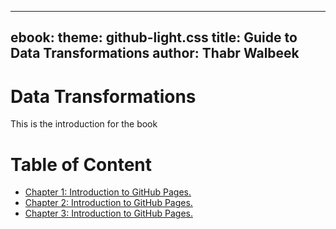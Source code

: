 
---
ebook:
  theme: github-light.css
  title: Guide to Data Transformations
  author: Thabr Walbeek
---
# Data Transformations

This is the introduction for the book

# Table of Content

- [Chapter 1: Introduction to GitHub Pages.](article1.html)
- [Chapter 2: Introduction to GitHub Pages.](article2.html)
- [Chapter 3: Introduction to GitHub Pages.](article3.html)